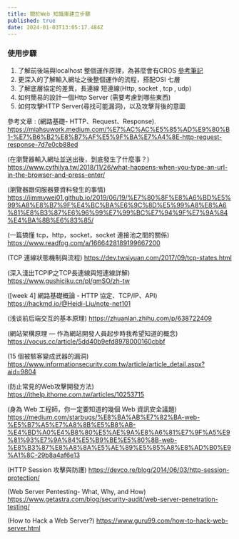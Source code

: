 ```yaml
---
title: 關於Web 知識庫建立步驟
published: true
date: 2024-01-03T13:05:17.484Z
---
```

### 使用步驟

1. 了解前後端與localhost 整個運作原理，為甚麼會有CROS
   [參考筆記](https://hackmd.io/@wyyyyyy/BJGaLo9wp)
2. 更深入的了解輸入網址之後整個運作的流程，搭配OSI 七層
3. 了解底層協定的差異，長連線 短連線(Http, socket , tcp , udp)
4. 如何簡易的設計一個Http Server (需要考慮到哪些東西)
5. 如何攻擊HTTP Server(尋找可能漏洞)，以及攻擊背後的意圖

參考文章 :
(網路基礎- HTTP、Request、Response).
<https://miahsuwork.medium.com/%E7%AC%AC%E5%85%AD%E9%80%B1-%E7%B6%B2%E8%B7%AF%E5%9F%BA%E7%A4%8E-http-request-response-7d7e0cb88ed>

(在瀏覽器輸入網址並送出後，到底發生了什麼事？)
<https://www.cythilya.tw/2018/11/26/what-happens-when-you-type-an-url-in-the-browser-and-press-enter/>

(瀏覽器跟伺服器要資料發生的事情)
<https://jimmywei01.github.io/2019/06/19/%E7%80%8F%E8%A6%BD%E5%99%A8%E8%B7%9F%E4%BC%BA%E6%9C%8D%E5%99%A8%E8%A6%81%E8%B3%87%E6%96%99%E7%99%BC%E7%94%9F%E7%9A%84%E4%BA%8B%E6%83%85/>

(一篇搞懂 tcp，http，socket，socket 連接池之間的關係)
<https://www.readfog.com/a/1666428189199667200>

(TCP 連線狀態機制與流程)
<https://dev.twsiyuan.com/2017/09/tcp-states.html>

(深入淺出TCPIP之TCP長連線與短連線詳解)
<https://www.gushiciku.cn/pl/gmSO/zh-tw>

(\[week 4] 網路基礎概論 - HTTP 協定、TCP/IP、API)
<https://hackmd.io/@Heidi-Liu/note-net101>

(浅谈前后端交互的基本原理)
<https://zhuanlan.zhihu.com/p/638722409>

(網站架構原理 — 作為網站開發人員起步時我希望知道的概念)
<https://vocus.cc/article/5dd40b9efd8978000160cbbf>

(15 個被駭客變成武器的漏洞)
<https://www.informationsecurity.com.tw/article/article_detail.aspx?aid=9804>

(防止常見的Web攻擊開發方法)
<https://ithelp.ithome.com.tw/articles/10253715>

(身為 Web 工程師，你一定要知道的幾個 Web 資訊安全議題)
<https://medium.com/starbugs/%E8%BA%AB%E7%82%BA-web-%E5%B7%A5%E7%A8%8B%E5%B8%AB-%E4%BD%A0%E4%B8%80%E5%AE%9A%E8%A6%81%E7%9F%A5%E9%81%93%E7%9A%84%E5%B9%BE%E5%80%8B-web-%E8%B3%87%E8%A8%8A%E5%AE%89%E5%85%A8%E8%AD%B0%E9%A1%8C-29b8a4af6e13>

(HTTP Session 攻擊與防護)
<https://devco.re/blog/2014/06/03/http-session-protection/>

(Web Server Pentesting- What, Why, and How)
<https://www.getastra.com/blog/security-audit/web-server-penetration-testing/>

(How to Hack a Web Server?)
<https://www.guru99.com/how-to-hack-web-server.html>